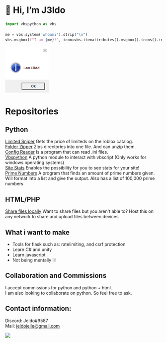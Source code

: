 # 👋 Hi, I’m J3ldo  

```python  
import vbspython as vbs  

me = vbs.system('whoami').strip("\n")  
vbs.msgbox(f"I am {me}!", icon=vbs.itemattributes().msgbox().icons().information())  
```
![](me.png)

# Repositories
## Python
<!--<a href="j3ldo.ddns.net">My own site.</a>-->
[Limited Sniper](https://github.com/J3ldo/LimitedSniper) Gets the price of limiteds on the roblox catalog.  
[Folder Zipper](https://github.com/J3ldo/Folder-Zipper) Zips directories into one file. And can unzip them.  
[Config Reader](https://github.com/J3ldo/ConfigReader) Is a program that can read .ini files.  
[Vbspython](https://github.com/J3ldo/vbspython) A python module to interact with vbscript (Only works for windows operating systems)  
[Site Stats](https://github.com/J3ldo/SiteStats) Enables the possibility for you to see stats for your site!  
[Prime Numbers](https://github.com/J3ldo/PrimeNumbers) A program that finds an amount of prime numbers given. Will format into a list and give the output. Also has a list of 100,000 prime numbers  

<!--[Wifi password scraper](https://github.com/J3ldo/Wifi-Password-Scraper) Scrapes all registerd passwords of a device with windows on it  
[Video downloader](https://github.com/J3ldo/VideoDownloader) Will download youtube videos fast and for free! -->
<!-- [Sus-Bot](https://discordbotlist.com/bots/sus-bot) One of my biggest projects. Sus bot is a bot for discord thats closed source and in 34 server atm   -->
 
## HTML/PHP
[Share files locally](https://github.com/J3ldo/Share-Files-Locally) Want to share files but you aren't able to? Host this on any network to share and upload files between devices

## What i want to make
* Tools for flask such as: ratelimiting, and csrf protection
* Learn C# and unity
* Learn javascript
* Not being mentally ill

## Collaboration and Commissions
I accept commissions for python and python + html.  
I am also looking to collaborate on python. So feel free to ask.

## Contact information:  
Discord: Jeldo#9587  
Mail: <a href="mailto:jeldojelle@gmail.com">jeldojelle@gmail.com</a>

![](https://komarev.com/ghpvc/?username=J3ldo&label=Views+on+my+profile+so+far:+)

<!---
- 👋 Hi, I’m J3ldo
- 👀 I’m interested in programming
- 🌱 I’m currently learning Python, HTML and Php
- 💞️ I’m looking to collaborate on Python
- 👩‍💻 Upvote my biggest project so far <a href="https://discordbotlist.com/bots/sus-bot">Sus Bot</a>
- 📫 How to reach me? Through discord my username is: Jeldo#9587
- 💻 Follow me <a href="https://www.youtube.com/watch?v=dQw4w9WgXcQ">here</a>
--->

<!---
J3ldo/J3ldo is a ✨ special ✨ repository because its `README.md` (this file) appears on your GitHub profile.
You can click the Preview link to take a look at your changes.
--->
